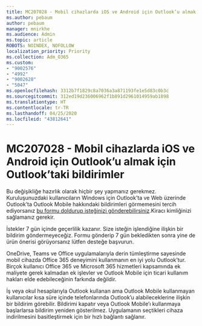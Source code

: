 ```yaml
---
title: MC207028 - Mobil cihazlarda iOS ve Android için Outlook’u almak için Outlook’taki bildirimler
ms.author: pebaum
author: pebaum
manager: mnirkhe
ms.audience: Admin
ms.topic: article
ROBOTS: NOINDEX, NOFOLLOW
localization_priority: Priority
ms.collection: Adm_O365
ms.custom:
- "9002576"
- "4992"
- "9002628"
- "5047"
ms.openlocfilehash: 3312b7f1829c8a7036a3a871193fe1e5d83c0b3c
ms.sourcegitcommit: 312ed19d236006962f1b891d2961014959ab1898
ms.translationtype: HT
ms.contentlocale: tr-TR
ms.lasthandoff: 04/25/2020
ms.locfileid: "43812641"
---
```

# <a name="mc207028---notifications-in-outlook-to-obtain-outlook-for-ios-and-android-on-mobile-devices"></a>MC207028 - Mobil cihazlarda iOS ve Android için Outlook’u almak için Outlook’taki bildirimler

Bu değişikliğe hazırlık olarak hiçbir şey yapmanız gerekmez. Kuruluşunuzdaki kullanıcıların Windows için Outlook’ta ve Web üzerinde Outlook’ta Outlook Mobile hakkındaki bildirimleri görmemesini tercih ediyorsanız [bu formu doldurup isteğinizi gönderebilirsiniz](https://aka.ms/MC207028).Kiracı kimliğinizi sağlamanız gerekir. 

İstekler 7 gün içinde geçerlilik kazanır. Size isteğin işlendiğine ilişkin bir bildirim göndermeyeceğiz. Formu gönderip 7 gün bekledikten sonra yine de ürün önerisi görüyorsanız lütfen desteğe başvurun.

OneDrive, Teams ve Office uygulamalarıyla derin tümleştirme sayesinde mobil cihazda Office 365 deneyimini kullanmanın en iyi yolu Outlook’tur. Birçok kullanıcı Office 365 ve Microsoft 365 hizmetleri kapsamında ek maliyete gerek kalmadan ek işlevler ve Outlook Mobile için ticari kullanım hakları elde edebileceğinin farkında değildir.

İş veya okul hesaplarıyla Outlook kullanan ama Outlook Mobile kullanmayan kullanıcılar kısa süre içinde telefonlarında Outlook’u alabileceklerine ilişkin bir bildirim görebilir. Bildirimi kapatır veya Outlook Mobile’ı kullanmaya başlarlarsa bildirim yeniden gösterilmez. Uygulamanın seçtikleri cihaza indirilmesini basitleştirmek için bir hızlı bağlantı sağlanır.
